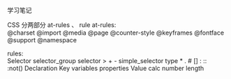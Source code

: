 学习笔记

CSS 分两部分 at-rules 、 rule
at-rules:  
    @charset
    @import
    @media
    @page
    @counter-style
    @keyframes
    @fontface
    @support
    @namespace


rules:  
    Selector
        selector_group
        selector
            >
            <sp>
            +
            -
        simple_selector
            type
            *
            .
            #
            []
            :
            ::    
            :not()
    Declaration
        Key
            variables
            properties
        Value
            calc
            number
            length

